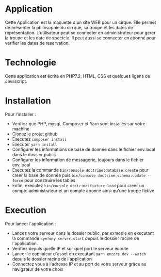 # Application
Cette Application est la maquette d'un site WEB pour un cirque.
Elle permet de présenter la philosophie du cirrque, sa troupe et les dates de représentation.
L'utilisateur peut se connecter en administrateur pour gerer la troupe et les date de spectcle. Il peut aussi se connecter en abonné pour verifier les dates de reservation.

# Technologie
Cette application est écrité en PHP7.2, HTML, CSS et quelques ligens de Javascript.

# Installation
Pour l'installer :
* Verifiez que PHP, mysql, Composer et Yarn sont installés sur votre machine  
* Clonez le projet github  
* Executez ```composer install```  
* Executer ```yarn install```
* Configurer les informations de base de donnée dans le fichier env.local dans le dossier public
* Configurer les information de messagerie, toujours dans le fichier env.local
* Executez la commande ```bin/console doctrine:database:create``` pour creer la base de donnée puis ```bin/console doctrine:schema:update --force``` pour construire les tables
* Enfin, executez ```bin/console doctrine:fixture:load``` pour creer un compte administrateur et un compte abonné ainsi qu'une troupe fictive

# Execution
Pour lancer l'application :
* Lancez votre serveur dans le dossier public, par exmeple en executant la commande ```symfony server:start``` depuis le dossier racine de l'application. 
* Verifiez depuis quelle IP et sur quel port le serveur écoute
* Lancer le copilateur d'asset en executant ```yarn encore dev --watch``` depuis le dossier racine de l'application
* Connectez vous à l'adresse IP et au port de votre serveur grâce au navigateur de votre choix

